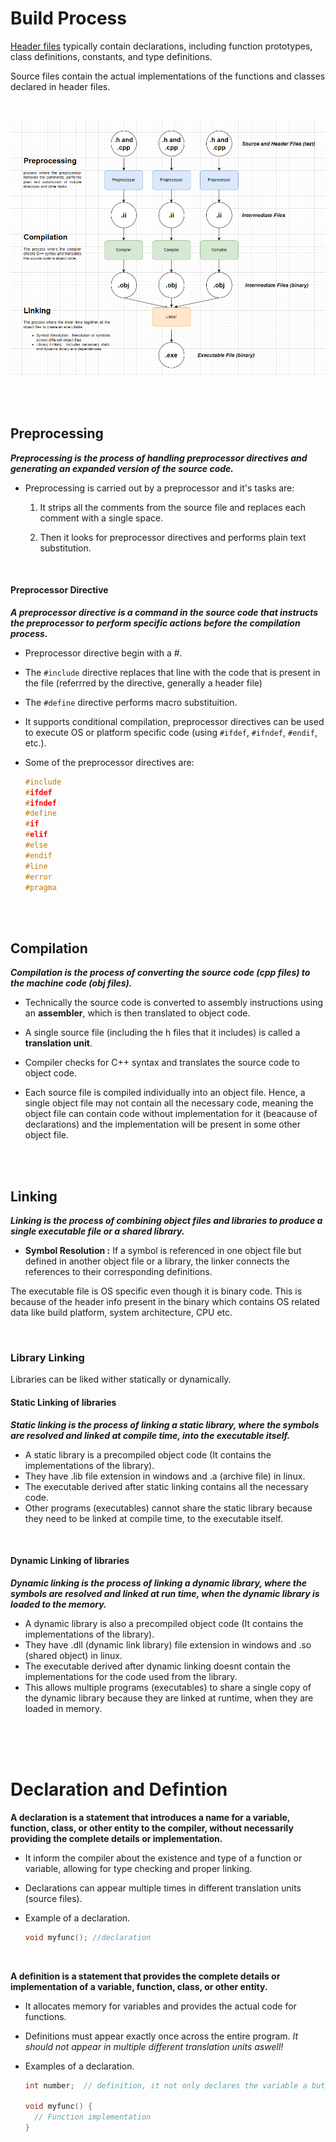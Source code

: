 # Build Process

[Header files](./cpp-specific-features/cpp-headers.md) typically contain declarations, including function prototypes, class definitions, constants, and type definitions.

Source files contain the actual implementations of the functions and classes declared in header files.

<br>

![build](../_assets/build-process.png)

<br>
<br>

## Preprocessing

**_Preprocessing is the process of handling preprocessor directives and generating an expanded version of the source code._**

- Preprocessing is carried out by a preprocessor and it's tasks are:

  1. It strips all the comments from the source file and replaces each comment with a single space.

  2. Then it looks for preprocessor directives and performs plain text substitution.

<br>

#### Preprocessor Directive

**_A preprocessor directive is a command in the source code that instructs the preprocessor to perform specific actions before the compilation process._**

- Preprocessor directive begin with a #.

- The `#include` directive replaces that line with the code that is present in the file (referrred by the directive, generally a header file)
- The `#define` directive performs macro substituition.
- It supports conditional compilation, preprocessor directives can be used to execute OS or platform specific code (using `#ifdef`, `#ifndef`, `#endif`, etc.).

- Some of the preprocessor directives are:

  ```cpp
  #include
  #ifdef
  #ifndef
  #define
  #if
  #elif
  #else
  #endif
  #line
  #error
  #pragma
  ```

<br>
<br>

## Compilation

**_Compilation is the process of converting the source code (cpp files) to the machine code (obj files)._**

- Technically the source code is converted to assembly instructions using an **assembler**, which is then translated to object code.

- A single source file (including the h files that it includes) is called a **translation unit**.
- Compiler checks for C++ syntax and translates the source code to object code.

- Each source file is compiled individually into an object file. Hence, a single object file may not contain all the necessary code, meaning the object file can contain code without implementation for it (beacause of declarations) and the implementation will be present in some other object file.

<br>
<br>

## Linking

**_Linking is the process of combining object files and libraries to produce a single executable file or a shared library._**

- **Symbol Resolution :** If a symbol is referenced in one object file but defined in another object file or a library, the linker connects the references to their corresponding definitions.

The executable file is OS specific even though it is binary code. This is because of the header info present in the binary which contains OS related data like build platform, system architecture, CPU etc.

<br>

### Library Linking

Libraries can be liked wither statically or dynamically.

#### Static Linking of libraries

**_Static linking is the process of linking a static library, where the symbols are resolved and linked at compile time, into the executable itself._**

- A static library is a precompiled object code (It contains the implementations of the library).
- They have .lib file extension in windows and .a (archive file) in linux.
- The executable derived after static linking contains all the necessary code.
- Other programs (executables) cannot share the static library because they need to be linked at compile time, to the executable itself.

<br>

#### Dynamic Linking of libraries

**_Dynamic linking is the process of linking a dynamic library, where the symbols are resolved and linked at run time, when the dynamic library is loaded to the memory._**

- A dynamic library is also a precompiled object code (It contains the implementations of the library).
- They have .dll (dynamic link library) file extension in windows and .so (shared object) in linux.
- The executable derived after dynamic linking doesnt contain the implementations for the code used from the library.
- This allows multiple programs (executables) to share a single copy of the dynamic library because they are linked at runtime, when they are loaded in memory.

<br>
<br>
<br>

# Declaration and Defintion

**A declaration is a statement that introduces a name for a variable, function, class, or other entity to the compiler, without necessarily providing the complete details or implementation.**

- It inform the compiler about the existence and type of a function or variable, allowing for type checking and proper linking.
- Declarations can appear multiple times in different translation units (source files).
- Example of a declaration.

  ```cpp
  void myfunc(); //declaration
  ```

<br>

**A definition is a statement that provides the complete details or implementation of a variable, function, class, or other entity.**

- It allocates memory for variables and provides the actual code for functions.
- Definitions must appear exactly once across the entire program. _It should not appear in multiple different translation units aswell!_
- Examples of a declaration.

  ```cpp
  int number;  // definition, it not only declares the variable a but also allocates storage for it.

  void myfunc() {
    // Function implementation
  }
  ```
